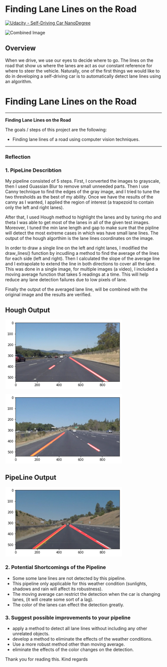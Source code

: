 # **Finding Lane Lines on the Road** 
[![Udacity - Self-Driving Car NanoDegree](https://s3.amazonaws.com/udacity-sdc/github/shield-carnd.svg)](http://www.udacity.com/drive)

<img src="examples/laneLines_thirdPass.jpg" width="480" alt="Combined Image" />

Overview
---

When we drive, we use our eyes to decide where to go.  The lines on the road that show us where the lanes are act as our constant reference for where to steer the vehicle.  Naturally, one of the first things we would like to do in developing a self-driving car is to automatically detect lane lines using an algorithm.


# **Finding Lane Lines on the Road** 



---

**Finding Lane Lines on the Road**

The goals / steps of this project are the following:
- Finding lane lines of a road using computer vision techniques. 

[//]: # (Image References)

[image1]: ./examples/grayscale.jpg "Grayscale"

---

### Reflection

### 1. PipeLine Describtion

My pipeline consisted of 5 steps. First, I converted the images to grayscale, then I used Guassian Blur to remove small unneeded parts. Then I use Canny technique to find the edges of the gray image, and I tried to tune the two thresholds as the best of my ability. Once we have the results of the canny as I wanted, I applied the region of interest (a trapezoid to contain only the left and right lanes).   

After that, I used Hough method to highlight the lanes and by tuning rho and theta I was able to get most of the lanes in all of the given test images. Moreover, I tuned the min lane length and gap to make sure that the pipline will detect the most extreme cases in which was have small lane lines. The output of the hough algorthim is the lane lines coordinates on the image.

In order to draw a single line on the left and right lanes, I modified the draw_lines() function by incudling a method to find the average of the lines for each side (left and right). Then I calculated the slope of the average line and I extrapolate to extend the line in both directions to cover all the lane. This was done in a single image, for multiple images (a video), I included a moving average function that takes 5 readings at a time. This will help reduce any lane detection failures due to low pixels of lane. 


Finally the output of the averaged lane line, will be combined with the original image and the results are verified. 

## Hough Output
[image2]: ./houghLines.png "Hough Lines Output"

![alt text][image2]


[image3]: ./yellowLane.png "Hough Lines Output 2"

![alt text][image3]

[image4]: ./drawLines.png "Draw Lines Output"

## PipeLine Output
![alt text][image4]


### 2.  Potential Shortcomings of the Pipeline
- Some some lane lines are not detected by this pipeline. 
- This pipeline only applicable for this weather condition (sunlights, shadows and rain will affect its robustness).
- The moving average can restrict the detection when the car is changing lanes, (it will create some sort of a lag). 
- The color of the lanes can effect the detection greatly.




### 3. Suggest possible improvements to your pipeline

- apply a method to detect all lane lines without including any other unrelated objects.
- develop a method to eliminate the effects of the weather conditions. 
- Use a more robust method other than moving average. 
- eliminate the effects of the color changes on the detection.


Thank you for reading this. 
Kind regards
